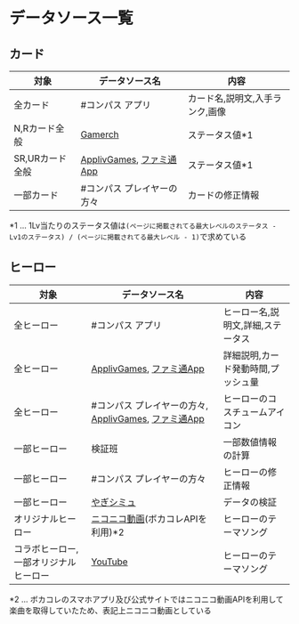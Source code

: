 # データソース一覧

## カード
| 対象         | データソース名                                                                                                                                         | 内容                |
|------------|-------------------------------------------------------------------------------------------------------------------------------------------------|-------------------|
| 全カード       | #コンパス アプリ                                                                                                                                       | カード名,説明文,入手ランク,画像 |
| N,Rカード全般   | [Gamerch](https://gamerch.com/compass/)                                                                                                         | ステータス値*1          |
| SR,URカード全般 | [ApplivGames](https://games.app-liv.jp/archives/category/strategyguide/compass), [ファミ通App](https://app.famitsu.com/category/game-tips/compass/) | ステータス値*1          |
| 一部カード      | #コンパス プレイヤーの方々                                                                                                                                  | カードの修正情報          |

*1 ... 1Lv当たりのステータス値は`(ページに掲載されてる最大レベルのステータス - Lv1のステータス) / (ページに掲載されてる最大レベル - 1)`で求めている

## ヒーロー
| 対象                   | データソース名                                                                                                                                                         | 内容                 |
|----------------------|-----------------------------------------------------------------------------------------------------------------------------------------------------------------|--------------------|
| 全ヒーロー                | #コンパス アプリ                                                                                                                                                       | ヒーロー名,説明文,詳細,ステータス |
| 全ヒーロー                | [ApplivGames](https://games.app-liv.jp/archives/category/strategyguide/compass), [ファミ通App](https://app.famitsu.com/category/game-tips/compass/)                 | 詳細説明,カード発動時間,プッシュ量 |
| 全ヒーロー                | #コンパス プレイヤーの方々, [ApplivGames](https://games.app-liv.jp/archives/category/strategyguide/compass), [ファミ通App](https://app.famitsu.com/category/game-tips/compass/) | ヒーローのコスチュームアイコン    |
| 一部ヒーロー               | 検証班                                                                                                                                                             | 一部数値情報の計算          |
| 一部ヒーロー               | #コンパス プレイヤーの方々                                                                                                                                                  | ヒーローの修正情報          |
| 一部ヒーロー               | [やぎシミュ](http://yagitools.html.xdomain.jp/compas-deck/index.html)                                                                                                | データの検証             |
| オリジナルヒーロー            | [ニコニコ動画](https://www.nicovideo.jp/)(ボカコレAPIを利用)*2                                                                                                               | ヒーローのテーマソング        |
| コラボヒーロー, 一部オリジナルヒーロー | [YouTube](https://www.youtube.com/)                                                                                                                             | ヒーローのテーマソング        |

*2 ... ボカコレのスマホアプリ及び公式サイトではニコニコ動画APIを利用して楽曲を取得していたため、表記上ニコニコ動画としている
